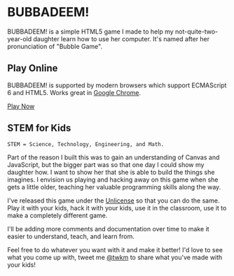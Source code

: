 # BUBBADEEM!

BUBBADEEM! is a simple HTML5 game I made to help my not-quite-two-year-old daughter learn how to use her computer. It's named after her pronunciation of "Bubble Game".

## Play Online

BUBBADEEM! is supported by modern browsers which support ECMAScript 6 and HTML5. Works great in [Google Chrome](https://www.google.com/chrome/browser/desktop/index.html).

[Play Now](https://cdn.rawgit.com/twkm/bubbadeem/dcb7f8d1/index.html)

## STEM for Kids

```
STEM = Science, Technology, Engineering, and Math.
```

Part of the reason I built this was to gain an understanding of Canvas and JavaScript, but the bigger part was so that one day I could show my daughter how. I want to show her that she is able to build the things she imagines. I envision us playing and hacking away on this game when she gets a little older, teaching her valuable programming skills along the way.

I've released this game under the [Unlicense](http://unlicense.org/) so that you can do the same. Play it with your kids, hack it with your kids, use it in the classroom, use it to make a completely different game.

I'll be adding more comments and documentation over time to make it easier to understand, teach, and learn from.

Feel free to do whatever you want with it and make it better! I'd love to see what you come up with, tweet me [@twkm](https://twitter.com/twkm) to share what you've made with your kids!
